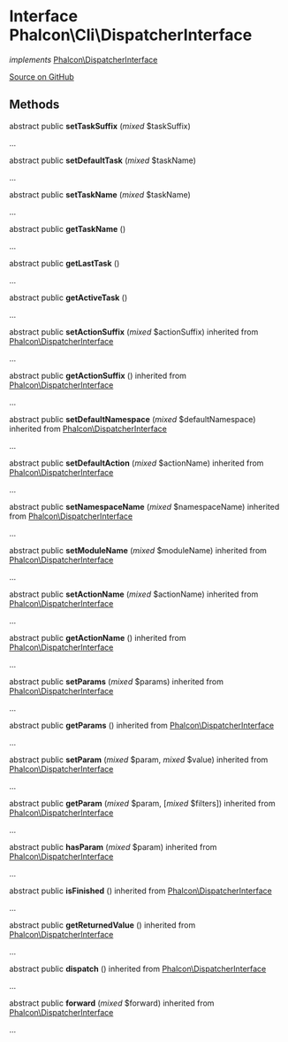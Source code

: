 # Interface **Phalcon\\Cli\\DispatcherInterface**

*implements* [Phalcon\DispatcherInterface](/en/3.2/api/Phalcon_DispatcherInterface)

<a href="https://github.com/phalcon/cphalcon/blob/master/phalcon/cli/dispatcherinterface.zep" class="btn btn-default btn-sm">Source on GitHub</a>

## Methods

abstract public **setTaskSuffix** (*mixed* $taskSuffix)

...

abstract public **setDefaultTask** (*mixed* $taskName)

...

abstract public **setTaskName** (*mixed* $taskName)

...

abstract public **getTaskName** ()

...

abstract public **getLastTask** ()

...

abstract public **getActiveTask** ()

...

abstract public **setActionSuffix** (*mixed* $actionSuffix) inherited from [Phalcon\DispatcherInterface](/en/3.2/api/Phalcon_DispatcherInterface)

...

abstract public **getActionSuffix** () inherited from [Phalcon\DispatcherInterface](/en/3.2/api/Phalcon_DispatcherInterface)

...

abstract public **setDefaultNamespace** (*mixed* $defaultNamespace) inherited from [Phalcon\DispatcherInterface](/en/3.2/api/Phalcon_DispatcherInterface)

...

abstract public **setDefaultAction** (*mixed* $actionName) inherited from [Phalcon\DispatcherInterface](/en/3.2/api/Phalcon_DispatcherInterface)

...

abstract public **setNamespaceName** (*mixed* $namespaceName) inherited from [Phalcon\DispatcherInterface](/en/3.2/api/Phalcon_DispatcherInterface)

...

abstract public **setModuleName** (*mixed* $moduleName) inherited from [Phalcon\DispatcherInterface](/en/3.2/api/Phalcon_DispatcherInterface)

...

abstract public **setActionName** (*mixed* $actionName) inherited from [Phalcon\DispatcherInterface](/en/3.2/api/Phalcon_DispatcherInterface)

...

abstract public **getActionName** () inherited from [Phalcon\DispatcherInterface](/en/3.2/api/Phalcon_DispatcherInterface)

...

abstract public **setParams** (*mixed* $params) inherited from [Phalcon\DispatcherInterface](/en/3.2/api/Phalcon_DispatcherInterface)

...

abstract public **getParams** () inherited from [Phalcon\DispatcherInterface](/en/3.2/api/Phalcon_DispatcherInterface)

...

abstract public **setParam** (*mixed* $param, *mixed* $value) inherited from [Phalcon\DispatcherInterface](/en/3.2/api/Phalcon_DispatcherInterface)

...

abstract public **getParam** (*mixed* $param, [*mixed* $filters]) inherited from [Phalcon\DispatcherInterface](/en/3.2/api/Phalcon_DispatcherInterface)

...

abstract public **hasParam** (*mixed* $param) inherited from [Phalcon\DispatcherInterface](/en/3.2/api/Phalcon_DispatcherInterface)

...

abstract public **isFinished** () inherited from [Phalcon\DispatcherInterface](/en/3.2/api/Phalcon_DispatcherInterface)

...

abstract public **getReturnedValue** () inherited from [Phalcon\DispatcherInterface](/en/3.2/api/Phalcon_DispatcherInterface)

...

abstract public **dispatch** () inherited from [Phalcon\DispatcherInterface](/en/3.2/api/Phalcon_DispatcherInterface)

...

abstract public **forward** (*mixed* $forward) inherited from [Phalcon\DispatcherInterface](/en/3.2/api/Phalcon_DispatcherInterface)

...